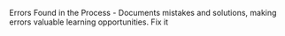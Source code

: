 Errors Found in the Process - Documents mistakes and solutions, making errors valuable learning opportunities. Fix it
